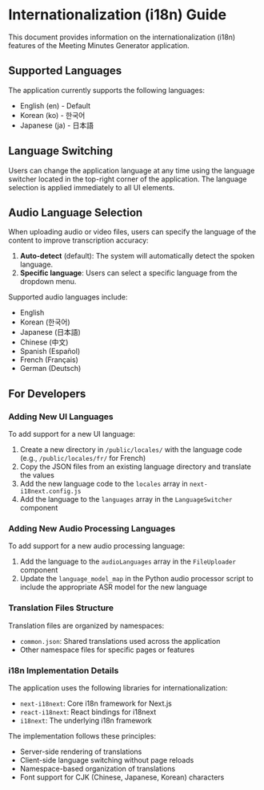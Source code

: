 # Internationalization (i18n) Guide

This document provides information on the internationalization (i18n) features of the Meeting Minutes Generator application.

## Supported Languages

The application currently supports the following languages:

- English (en) - Default
- Korean (ko) - 한국어
- Japanese (ja) - 日本語

## Language Switching

Users can change the application language at any time using the language switcher located in the top-right corner of the application. The language selection is applied immediately to all UI elements.

## Audio Language Selection

When uploading audio or video files, users can specify the language of the content to improve transcription accuracy:

1. **Auto-detect** (default): The system will automatically detect the spoken language.
2. **Specific language**: Users can select a specific language from the dropdown menu.

Supported audio languages include:
- English
- Korean (한국어)
- Japanese (日本語)
- Chinese (中文)
- Spanish (Español)
- French (Français)
- German (Deutsch)

## For Developers

### Adding New UI Languages

To add support for a new UI language:

1. Create a new directory in `/public/locales/` with the language code (e.g., `/public/locales/fr/` for French)
2. Copy the JSON files from an existing language directory and translate the values
3. Add the new language code to the `locales` array in `next-i18next.config.js`
4. Add the language to the `languages` array in the `LanguageSwitcher` component

### Adding New Audio Processing Languages

To add support for a new audio processing language:

1. Add the language to the `audioLanguages` array in the `FileUploader` component
2. Update the `language_model_map` in the Python audio processor script to include the appropriate ASR model for the new language

### Translation Files Structure

Translation files are organized by namespaces:
- `common.json`: Shared translations used across the application
- Other namespace files for specific pages or features

### i18n Implementation Details

The application uses the following libraries for internationalization:
- `next-i18next`: Core i18n framework for Next.js
- `react-i18next`: React bindings for i18next
- `i18next`: The underlying i18n framework

The implementation follows these principles:
- Server-side rendering of translations
- Client-side language switching without page reloads
- Namespace-based organization of translations
- Font support for CJK (Chinese, Japanese, Korean) characters
